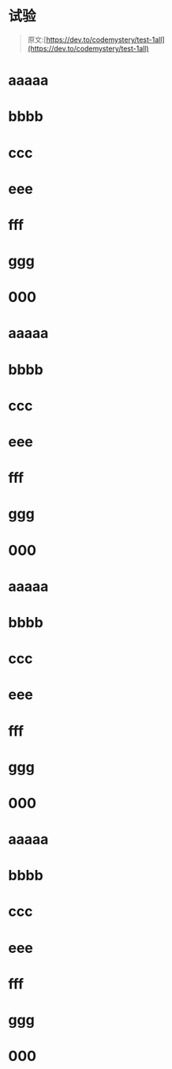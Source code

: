 # 试验

> 原文:[https://dev.to/codemystery/test-1all](https://dev.to/codemystery/test-1all)

# [](#aaaaa)aaaaa

# [](#bbbb)bbbb

# [](#ccc)ccc

# [](#eee)eee

# [](#fff)fff

# [](#ggg)ggg

# [](#000)000

# [](#aaaaa)aaaaa

# [](#bbbb)bbbb

# [](#ccc)ccc

# [](#eee)eee

# [](#fff)fff

# [](#ggg)ggg

# [](#000)000

# [](#aaaaa)aaaaa

# [](#bbbb)bbbb

# [](#ccc)ccc

# [](#eee)eee

# [](#fff)fff

# [](#ggg)ggg

# [](#000)000

# [](#aaaaa)aaaaa

# [](#bbbb)bbbb

# [](#ccc)ccc

# [](#eee)eee

# [](#fff)fff

# [](#ggg)ggg

# [](#000)000